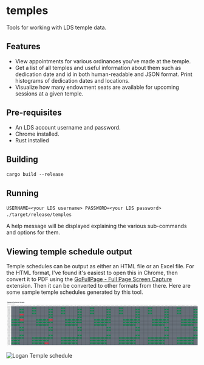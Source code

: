 # temples
Tools for working with LDS temple data.

## Features
* View appointments for various ordinances you've made at the temple.
* Get a list of all temples and useful information about them such as dedication date and id in both human-readable and JSON format. Print histograms of dedication dates and locations.
* Visualize how many endowment seats are available for upcoming sessions at a given temple.

## Pre-requisites
* An LDS account username and password.
* Chrome installed.
* Rust installed

## Building
`cargo build --release`

## Running
`USERNAME=<your LDS username> PASSWORD=<your LDS password> ./target/release/temples`

A help message will be displayed explaining the various sub-commands and options for them.

## Viewing temple schedule output
Temple schedules can be output as either an HTML file or an Excel file. For the HTML format, I've found it's easiest to open this in Chrome, then convert it to PDF using the [GoFullPage - Full Page Screen Capture](https://chrome.google.com/webstore/detail/gofullpage-full-page-scre/fdpohaocaechififmbbbbbknoalclacl?hl=en)
extension. Then it can be converted to other formats from there. Here are some sample temple schedules generated by this tool.

![Oakland Temple schedule](./sample_output/Oakland.png?raw=true)

![Logan Temple schedule](./sample_output/Logan.png?raw=true)

